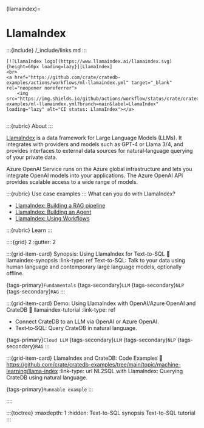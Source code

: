(llamaindex)=
# LlamaIndex

:::{include} /_include/links.md
:::

```{div} .float-right .text-right
[![LlamaIndex logo](https://www.llamaindex.ai/llamaindex.svg){height=60px loading=lazy}][LlamaIndex]
<br>
<a href="https://github.com/crate/cratedb-examples/actions/workflows/ml-llamaindex.yml" target="_blank" rel="noopener noreferrer">
    <img src="https://img.shields.io/github/actions/workflow/status/crate/cratedb-examples/ml-llamaindex.yml?branch=main&label=LlamaIndex" loading="lazy" alt="CI status: LlamaIndex"></a>
```
```{div} .clearfix
```

:::{rubric} About
:::

[LlamaIndex] is a data framework for Large Language Models (LLMs). It integrates
with providers and models such as GPT‑4 or Llama 3/4, and provides interfaces to
external data sources for natural‑language querying of your private data.

Azure OpenAI Service runs on the Azure global infrastructure and lets you
integrate OpenAI models into your applications. The Azure OpenAI API provides
scalable access to a wide range of models.

:::{rubric} Use case examples
:::
What can you do with LlamaIndex?

- [LlamaIndex: Building a RAG pipeline]
- [LlamaIndex: Building an Agent]
- [LlamaIndex: Using Workflows]

:::{rubric} Learn
:::

::::{grid} 2
:gutter: 2

:::{grid-item-card} Synopsis: Using LlamaIndex for Text-to-SQL
:link: llamaindex-synopsis
:link-type: ref
Text-to-SQL: Talk to your data using human language and
contemporary large language models, optionally offline.

{tags-primary}`Fundamentals`
{tags-secondary}`LLM`
{tags-secondary}`NLP`
{tags-secondary}`RAG`
:::

:::{grid-item-card} Demo: Using LlamaIndex with OpenAI/Azure OpenAI and CrateDB
:link: llamaindex-tutorial
:link-type: ref
- Connect CrateDB to an LLM via OpenAI or Azure OpenAI.
- Text‑to‑SQL: Query CrateDB in natural language.

{tags-primary}`Cloud LLM`
{tags-secondary}`LLM`
{tags-secondary}`NLP`
{tags-secondary}`RAG`
:::

:::{grid-item-card} LlamaIndex and CrateDB: Code Examples
:link: https://github.com/crate/cratedb-examples/tree/main/topic/machine-learning/llama-index
:link-type: url
NL2SQL with LlamaIndex: Querying CrateDB using natural language.

{tags-primary}`Runnable example`
:::

::::


:::{toctree}
:maxdepth: 1
:hidden:
Text-to-SQL synopsis <synopsis>
Text-to-SQL tutorial <tutorial>
:::


[LlamaIndex]: https://www.llamaindex.ai/framework
[LlamaIndex: Building a RAG pipeline]: https://docs.llamaindex.ai/en/stable/understanding/rag/
[LlamaIndex: Building an Agent]: https://docs.llamaindex.ai/en/stable/understanding/agent/
[LlamaIndex: Using Workflows]: https://docs.llamaindex.ai/en/stable/understanding/workflows/
[LlamaIndex and CrateDB: Code Examples]: https://github.com/crate/cratedb-examples/tree/main/topic/machine-learning/llama-index
[llamaindex-nlquery-github]: https://github.com/crate/cratedb-examples/blob/main/topic/machine-learning/llama-index/demo_nlsql.py
